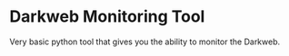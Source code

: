 # Darkweb Monitoring Tool
Very basic python tool that gives you the ability to monitor the Darkweb.
